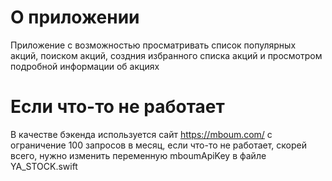 # О приложении
Приложение с возможностью просматривать список популярных акций, поиском акций, создния избранного списка акций и просмотром подробной информации об акциях

# Если что-то не работает
В качестве бэкенда используется сайт https://mboum.com/ с ограничение 100 запросов в месяц, если что-то не работает, скорей всего, нужно изменить переменную mboumApiKey в файле YA_STOCK.swift
